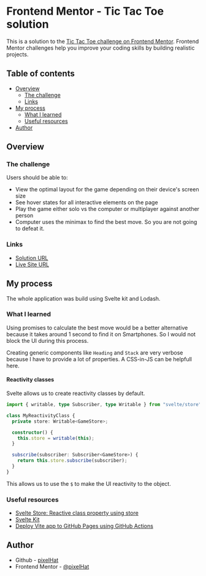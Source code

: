 # Frontend Mentor - Tic Tac Toe solution

This is a solution to the [Tic Tac Toe challenge on Frontend Mentor](https://www.frontendmentor.io/challenges/tic-tac-toe-game-Re7ZF_E2v). Frontend Mentor challenges help you improve your coding skills by building realistic projects.

## Table of contents

- [Overview](#overview)
  - [The challenge](#the-challenge)
  - [Links](#links)
- [My process](#my-process)
  - [What I learned](#what-i-learned)
  - [Useful resources](#useful-resources)
- [Author](#author)

## Overview

### The challenge

Users should be able to:

- View the optimal layout for the game depending on their device's screen size
- See hover states for all interactive elements on the page
- Play the game either solo vs the computer or multiplayer against another person
- Computer uses the minimax to find the best move. So you are not going to defeat it.

### Links

- [Solution URL](https://github.com/pixelHat/tic-tc-toe)
- [Live Site URL](https://pixelhat.github.io/tic-tac-toe/)

## My process

The whole application was build using Svelte kit and Lodash.

### What I learned

Using promises to calculate the best move would be a better alternative because it takes around 1 second to find it on Smartphones. So I would not block the UI during this process.

Creating generic components like `Heading` and `Stack` are very verbose because I have to provide a lot of properties. A CSS-in-JS can be helpfull here.

#### Reactivity classes

Svelte allows us to create reactivity classes by default.

```ts
import { writable, type Subscriber, type Writable } from "svelte/store";

class MyReactivityClass {
  private store: Writable<GameStore>;

  constructor() {
    this.store = writable(this);
  }

  subscribe(subscriber: Subscriber<GameStore>) {
    return this.store.subscribe(subscriber);
  }
}
```

This allows us to use the `$` to make the UI reactivity to the object.

### Useful resources

- [Svelte Store: Reactive class property using store](https://www.youtube.com/watch?v=oQY98LZIW2E&list=PLoKaNN3BjQX3fG-XOSwsPHtnV8FUY6lgK&index=19)
- [Svelte Kit](https://kit.svelte.dev/)
- [Deploy Vite app to GitHub Pages using GitHub Actions](https://www.youtube.com/watch?v=MKw-IriprJY)

## Author

- Github - [pixelHat](https://github.com/pixelHat)
- Frontend Mentor - [@pixelHat](https://www.frontendmentor.io/profile/pixelHat)
